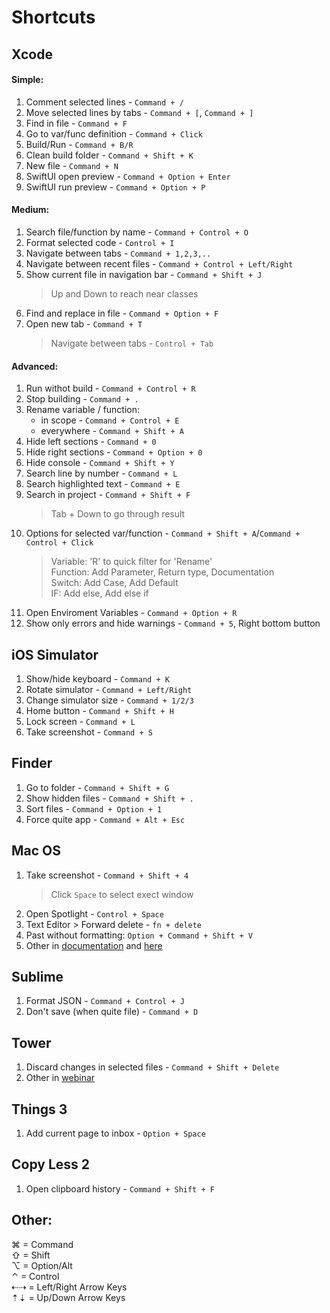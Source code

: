 # Shortcuts

## Xcode

#### Simple:
1. Comment selected lines - `Command + /`
2. Move selected lines by tabs  -  `Command + [`, `Command + ]`
3. Find in file  -  `Command + F`
4. Go to var/func definition - `Command + Click`
5. Build/Run - `Command + B/R`
4. Clean build folder  -  `Command + Shift + K`
4. New file  -  `Command + N`
4. SwiftUI open preview - `Command + Option + Enter`
4. SwiftUI run preview - `Command + Option + P`

#### Medium:

1. Search file/function by name - `Command + Control + O`
2. Format selected code - `Control + I`
3. Navigate between tabs - `Command + 1,2,3,..`
3. Navigate between recent files - `Command + Control + Left/Right`
3. Show current file in navigation bar - `Command + Shift + J`  
    > Up and Down to reach near classes
3. Find and replace in file  -  `Command + Option + F`
4. Open new tab - `Command + T`
    > Navigate between tabs - `Control + Tab`



#### Advanced:
1. Run withot build - `Command + Control + R`
2. Stop building - `Command + .`
3. Rename variable / function:  
    - in scope - `Command + Control + E`  
    - everywhere - `Command + Shift + A` 
4. Hide left sections - `Command + 0`
4. Hide right sections - `Command + Option + 0`
4. Hide console - `Command + Shift + Y`
4. Search line by number - `Command + L`
4. Search highlighted text - `Command + E`
4. Search in project - `Command + Shift + F`  
    > Tab + Down to go through result
4. Options for selected var/function - `Command + Shift + A`/`Command + Control + Click`  
    > Variable: 'R' to quick filter for 'Rename'  
    > Function: Add Parameter, Return type, Documentation  
    > Switch: Add Case, Add Default  
    > IF: Add else, Add else if  
5. Open Enviroment Variables - `Command + Option + R`
6. Show only errors and hide warnings - `Command + 5`, Right bottom button


## iOS Simulator

1. Show/hide keyboard - `Command + K`
2. Rotate simulator  -  `Command + Left/Right`
2. Change simulator size - `Command + 1/2/3`
3. Home button - `Command + Shift + H`
3. Lock screen - `Command + L`
4. Take screenshot - `Command + S`



## Finder

1. Go to folder - `Command + Shift + G`
2. Show hidden files - `Command + Shift + .`
2. Sort files - `Command + Option + 1`
3. Force quite app - `Command + Alt + Esc`

## Mac OS 

1. Take screenshot - `Command + Shift + 4`
   > Click `Space` to select exect window
2. Open Spotlight - `Control + Space`
2. Text Editor > Forward delete - `fn + delete`
2. Past without formatting: `Option + Command + Shift + V`
2. Other in [documentation](https://support.apple.com/en-us/HT201236) and [here](http://www.howard.edu/technology/docs/mac/Mac%20Keyboard%20Shortcuts.pdf)

## Sublime

1. Format JSON - `Command + Control + J`
2. Don't save (when quite file) - `Command + D`

## Tower

1. Discard changes in selected files - `Command + Shift + Delete`
2. Other in [webinar](https://zoom.us/recording/play/KfDiP0b8ii7rXFG5pG96vavSDypdl56xqHJeRetDw2ZUhhtRIaxB7KZo4PQh_N_d?startTime=1558457742000) 

## Things 3
1. Add current page to inbox - `Option + Space`

## Copy Less 2
1. Open clipboard history - `Command + Shift + F`

## Other:
⌘ = Command  
⇧ = Shift  
⌥ = Option/Alt  
⌃ = Control  
⇠⇢ = Left/Right Arrow Keys  
⇡⇣ = Up/Down Arrow Keys  
